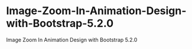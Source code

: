 # Image-Zoom-In-Animation-Design-with-Bootstrap-5.2.0
Image Zoom In Animation Design with Bootstrap 5.2.0
